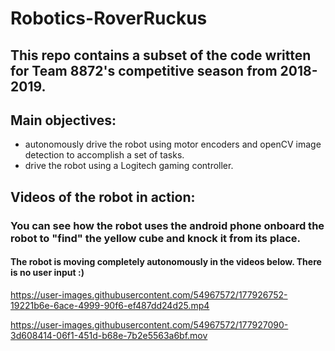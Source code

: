 # Robotics-RoverRuckus

## This repo contains a subset of the code written for Team 8872's competitive season from 2018-2019.

## Main objectives: 
  * autonomously drive the robot using motor encoders and openCV image detection to accomplish a set of tasks.
  * drive the robot using a Logitech gaming controller. 
  
## Videos of the robot in action:

### You can see how the robot uses the android phone onboard the robot to "find" the yellow cube and knock it from its place.
#### The robot is moving completely autonomously in the videos below. There is no user input :)


https://user-images.githubusercontent.com/54967572/177926752-19221b6e-6ace-4999-90f6-ef487dd24d25.mp4





https://user-images.githubusercontent.com/54967572/177927090-3d608414-06f1-451d-b68e-7b2e5563a6bf.mov

